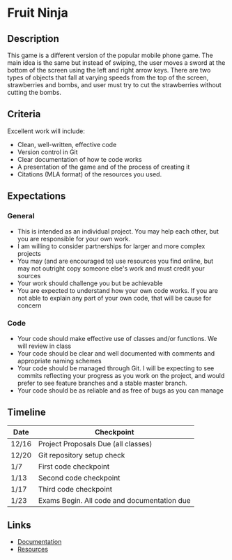 # Fruit Ninja

## Description

This game is a different version of the popular mobile phone game. The main idea is the same but instead of swiping, the user moves a sword at the bottom of the screen using the left and right arrow keys. There are two types of objects that fall at varying speeds from the top of the screen, strawberries and bombs, and user must try to cut the strawberries without cutting the bombs.

## Criteria

Excellent work will include:

* Clean, well-written, effective code
* Version control in Git
* Clear documentation of how te code works
* A presentation of the game and of the process of creating it
* Citations (MLA format) of the resources you used.

## Expectations

### General

* This is intended as an individual project. You may help each other, but you are responsible for your own work.
* I am willing to consider partnerships for larger and more complex projects
* You may (and are encouraged to) use resources you find online, but may not outright copy someone else's work and must credit your sources
* Your work should challenge you but be achievable
* You are expected to understand how your own code works. If you are not able to explain any part of your own code, that will be cause for concern

### Code

* Your code should make effective use of classes and/or functions. We will review in class
* Your code should be clear and well documented with comments and appropriate naming schemes
* Your code should be managed through Git. I will be expecting to see commits reflecting your progress as you work on the project, and would prefer to see feature branches and a stable master branch.
* Your code should be as reliable and as free of bugs as you can manage

## Timeline

Date  | Checkpoint
------|---------------------------------------------
12/16 | Project Proposals Due (all classes)
12/20 | Git repository setup check
1/7   | First code checkpoint
1/13  | Second code checkpoint
1/17  | Third code checkpoint
1/23  | Exams Begin. All code and documentation due

## Links

* [Documentation](documentation.md)
* [Resources](resources.md)
